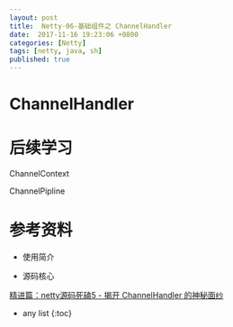 ```yaml
---
layout: post
title:  Netty-06-基础组件之 ChannelHandler
date:  2017-11-16 19:23:06 +0800
categories: [Netty]
tags: [netty, java, sh]
published: true
---
```


# ChannelHandler


# 后续学习

ChannelContext

ChannelPipline

# 参考资料

- 使用简介

- 源码核心

[精进篇：netty源码死磕5  - 揭开 ChannelHandler 的神秘面纱](https://www.cnblogs.com/crazymakercircle/p/9853586.html)

* any list
{:toc}

